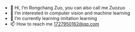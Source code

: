 - 👋 Hi, I’m Rongchang Zuo, you can also call me Zuozuo
- 👀 I’m interested in computer vision and machine learning
- 🌱 I’m currently learning imitation learning
- 📫 How to reach me 1727950162@qq.com
